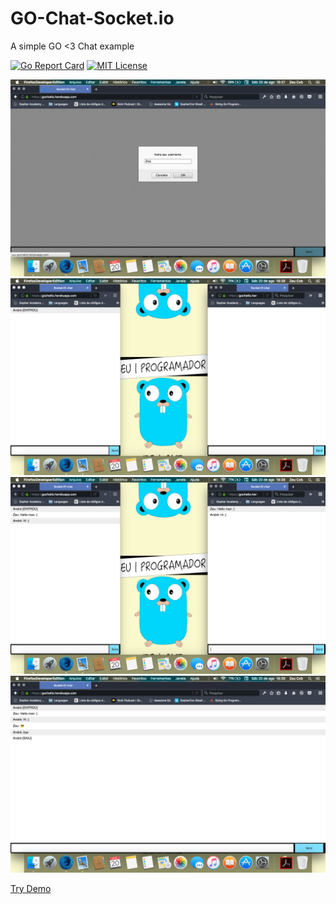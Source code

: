 # GO-Chat-Socket.io
A simple GO <3 Chat example

[![Go Report Card](https://goreportcard.com/badge/github.com/ZeuCxb/GO-Chat-Socket.io)](https://goreportcard.com/report/github.com/ZeuCxb/GO-Chat-Socket.io)
[![MIT License](https://img.shields.io/badge/license-MIT-blue.svg)](https://github.com/ZeuCxb/PlayGoBot/blob/master/LICENSE)

![Alt Text](https://github.com/ZeuCxb/GO-Chat-Socket.io/blob/master/img1.png)
![Alt Text](https://github.com/ZeuCxb/GO-Chat-Socket.io/blob/master/img2.png)
![Alt Text](https://github.com/ZeuCxb/GO-Chat-Socket.io/blob/master/img3.png)
![Alt Text](https://github.com/ZeuCxb/GO-Chat-Socket.io/blob/master/img4.png)

[Try Demo](https://gochatio.herokuapp.com/)
